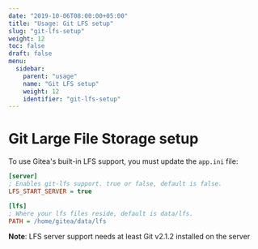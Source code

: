 ```yaml
---
date: "2019-10-06T08:00:00+05:00"
title: "Usage: Git LFS setup"
slug: "git-lfs-setup"
weight: 12
toc: false
draft: false
menu:
  sidebar:
    parent: "usage"
    name: "Git LFS setup"
    weight: 12
    identifier: "git-lfs-setup"
---
```


# Git Large File Storage setup

To use Gitea's built-in LFS support, you must update the `app.ini` file:

```ini
[server]
; Enables git-lfs support. true or false, default is false.
LFS_START_SERVER = true

[lfs]
; Where your lfs files reside, default is data/lfs.
PATH = /home/gitea/data/lfs
```

**Note**: LFS server support needs at least Git v2.1.2 installed on the server
